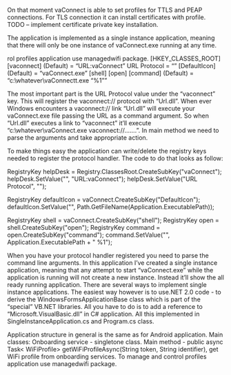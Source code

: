 On that moment vaConnect  is able to set profiles for TTLS and PEAP connections. For TLS connection it can install certificates with profile. TODO – implement certificate private key installation.

The application is implemented as a single instance application, meaning that there will only be one instance of vaConnect.exe running at any time.

rol profiles application use managedwifi package.
[HKEY_CLASSES_ROOT]
  [vaconnect]
    (Default) = “URL:vaConnect”
    URL Protocol = “”
    [DefaultIcon]
      (Default) = “vaConnect.exe”
    [shell]
      [open]
        [command]
          (Default) = “c:\whatever\vaConnectt.exe “%1”” 
		  
The most important part is the URL Protocol value under the “vaconnect” key. This will register the vaconnect:// protocol with “Url.dll”. 
When ever Windows encounters a vaconnect:// link “Url.dll” will execute your vaConnect.exe file passing the URL as a command argument. 
So when “Url.dll” executes a link to “vaconnect” it’ll execute “c:\whatever\vaConnect.exe vaconnect://.......”. In main method we need to parse the 
arguments and take appropriate action. 

To make things easy the application can write/delete the registry keys needed to register the protocol handler. 
The code to do that looks as follow:

RegistryKey helpDesk = Registry.ClassesRoot.CreateSubKey("vaConnect");
helpDesk.SetValue("", "URL:vaConnect");
helpDesk.SetValue("URL Protocol", "");

RegistryKey defaultIcon = vaConnect.CreateSubKey("DefaultIcon");
defaultIcon.SetValue("", Path.GetFileName(Application.ExecutablePath));

RegistryKey shell = vaConnect.CreateSubKey("shell");
RegistryKey open = shell.CreateSubKey("open");
RegistryKey command = open.CreateSubKey("command");
command.SetValue("", Application.ExecutablePath + " %1");

When you have your protocol handler registered you need to parse the command line arguments. 
In this application I’ve created a single instance application, meaning that any attempt to start “vaConnect.exe” while the application 
is running will not create a new instance. Instead it’ll show the all ready running application. 
There are several ways to implement single instance applications. 
The easiest way however is to use.NET 2.0 code - to derive the WindowsFormsApplicationBase class which is part of the “special” VB.NET libraries. 
All you have to do is to add a reference to “Microsoft.VisualBasic.dll” in C# application. 
All this implemented in SingleInstanceApplication.cs and Program.cs class.  

Application structure in general is the same as for Android application.
Main classes:
Onboarding service - singletone class. Main method - public async Task< WiFiProfile> getWiFiProfileAsync(String token, String identifier),
get WiFi profile from onboarding services.
To manage and control profiles application use managedwifi package.